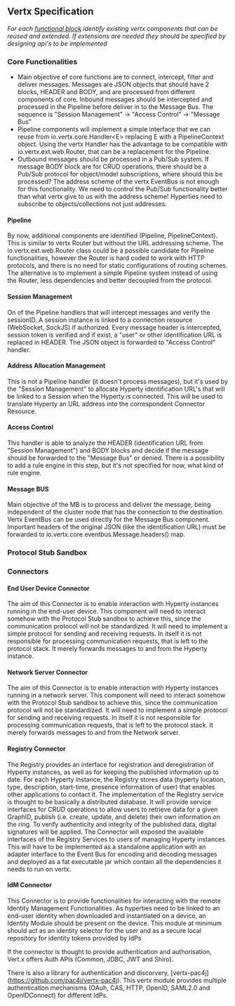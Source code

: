 ## Vertx Specification

*For each [functional block](msg-node-architecture.md) identify existing vertx components that can be reused and extended. If extensions are needed they should be specified by designing api's to be implemented*

### Core Functionalities
* Main objective of core functions are to connect, intercept, filter and deliver messages. Messages are JSON objects that should have 2 blocks, HEADER and BODY, and are processed from different components of core.
Inbound messages should be intercepted and processed in the Pipeline before deliver in to the Message Bus. The sequence is "Session Management" -> "Access Control" -> "Message Bus"
* Pipeline components will implement a simple interface that we can reuse from io.vertx.core.Handler\<E> replacing E with a PipelineContext object. Using the vertx Handler<E> has the advantage to be compatible with io.vertx.ext.web.Router, that can be a replacement for the Pipeline.
* Outbound messages should be processed in a Pub/Sub system. If message BODY block are for CRUD operations, there should be a Pub/Sub protocol for object/model subscriptions, where should this be processed? The address scheme of the vertx EventBus is not enough for this functionality. We need to control the Pub/Sub functionality better than what vertx give to us with the address scheme! Hyperties need to subscribe to objects/collections not just addresses.

#### Pipeline
By now, additional components are identified (Pipeline, PipelineContext). This is similar to vertx Router but without the URL addressing scheme. The io.vertx.ext.web.Router class could be a possible candidate for Pipeline functionalities, however the Router is hard coded to work with HTTP protocols, and there is no need for static configurations of routing schemes. The alternative is to implement a simple Pipeline system instead of using the Router, less dependencies and better decoupled from the protocol.

#### Session Management
On of the Pipeline handlers that will intercept messages and verify the sessionID. A session instance is linked to a connection resource (WebSocket, SockJS) if authorized. Every message header is intercepted, session token is verified and if exist, a "user" or other identification URL is replaced in HEADER. The JSON object is forwarded to "Access Control" handler.

#### Address Allocation Management
This is not a Pipeline handler (it doesn't process messages), but it's used by the "Session Management" to allocate Hyperty identification URL's that will be linked to a Session when the Hyperty is connected. This will be used to translate Hyperty an URL address into the correspondent Connector Resource.

#### Access Control
This handler is able to analyze the HEADER (identification URL from "Session Management") and BODY blocks and decide if the message should be forwarded to the "Message Bus" or denied. There is a possibility to add a rule engine in this step, but it's not specified for now, what kind of rule engine.

#### Message BUS
Main objective of the MB is to process and deliver the message, being independent of the cluster node that has the connection to the destination. Vertx EventBus can be used directly for the Message Bus component. Important headers of the original JSON (like the identification URL) must be forwarded to io.vertx.core.eventbus.Message.headers() map.

### Protocol Stub Sandbox

### Connectors

#### End User Device Connector
The aim of this Connector is to enable interaction with Hyperty instances running in the end-user device. This component will need to interact somehow with the Protocol Stub sandbox to achieve this, since the communication protocol will not be standardized. It will need to implement a simple protocol for sending and receiving requests. In itself it is not responsible for processing communication requests, that is left to the protocol stack. It merely forwards messages to and from the Hyperty instance. 

#### Network Server Connector
The aim of this Connector is to enable interaction with Hyperty instances running in a network server. This component will need to interact somehow with the Protocol Stub sandbox to achieve this, since the communication protocol will not be standardized. It will need to implement a simple protocol for sending and receiving requests. In itself it is not responsible for processing communication requests, that is left to the protocol stack. It merely forwards messages to and from the Network server.

#### Registry Connector
The Registry provides an interface for registration and deregistration of Hyperty instances, as well as for keeping the published information up to date. For each Hyperty instance, the Registry stores data (hyperty location, type, description, start-time, presence information of user) that enables other applications to contact it. 
The implementation of the Registry service is thought to be basically a distributed database. It will provide service interfaces for CRUD operations to allow users to retrieve data for a given GraphID, publish (i.e. create, update, and delete) their own information on the ring. To verify authenticity and integrity of the published data, digital signatures will be applied. The Connector will exposed the available interfaces of the Registry Services to users of managing Hyperty instances. This will have to be implemented as a standalone application with an adapter interface to the Event Bus for encoding and decoding messages and deployed as a fat executable jar which contain all the dependencies it needs to run on vertx.   

#### IdM Connector
This Connector is to provide functionalities for interacting with the remote Identity Management Functionalities.
As hyperties need to be linked to an end-user identity when downloaded and instantiated on a device, an Identity Module should be present on the device. This module at minimum should act as an identity selector for the user and as a secure local repository for identity tokens provided by IdPs

If the connector is thought to provide authentication and authorisation, Vert.x offers Auth APIs (Common, JDBC, JWT and Shiro).

There is also a library for authentication and discorvery, [vertx-pac4j] (https://github.com/pac4j/vertx-pac4j). This vertx module provides multiple authentication mechanisms (OAuh, CAS, HTTP, OpenID, SAML2.0 and OpenIDConnect) for different IdPs.
